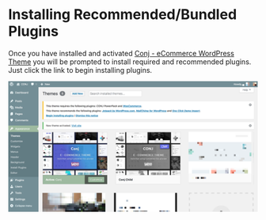 # Installing Recommended/Bundled Plugins

Once you have installed and activated [Conj - eCommerce WordPress Theme](https://themeforest.net/item/conj-ecommerce-wordpress-theme/21935639?ref=mypreview) you will be prompted to install required and recommended plugins. Just click the link to begin installing plugins.

![Installing Recommended/Bundled Plugins for Conj - eCommerce WordPress Theme](img/installing-recommended-plugins.png)
